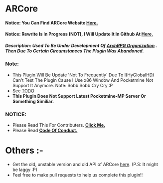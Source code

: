 # ARCore
#### Notice: You Can Find ARCore Website [__Here.__](https://backtoaction.github.io/ARCore/) 
#### Notice: Rewrite Is In Progress (NOT), I Will Update It In Github At [Here.](https://github.com/BackToAction/ARCore/tree/rewrite-arch-2)
##### Description: Used To Be Under Development Of [ArchRPG Organization](https://github.com/ArchRPG/) . Then Due To Certain Circumstances The Plugin Was Abandoned.


### Note:
- This Plugin Will Be Update 'Not To Frequently' Due To I(HyGlobalHD) Can't Test The Plugin Cause I Use x86 Window And Pocketmine Not Support It Anymore. Note: Sobb Sobb Cry Cry :P
- See [TODO](https://github.com/BackToAction/ARCore/blob/master/TODO.md)
- **This Plugin Does Not Support Latest Pocketmine-MP Server Or Something Similiar.**

### NOTICE:
- Please Read This For Contributers. [__Click Me.__](https://github.com/BackToAction/ARCore/blob/master/CONTRIBUTING.md)
- Please Read [__Code Of Conduct.__](https://github.com/BackToAction/ARCore/blob/master/CODE_OF_CONDUCT.md)

# Others :-
- Get the old, unstable version and old API of ARCore [here](https://github.com/ArchRPG/ArchCoreSystem/tree/Old-Core). (P.S: It might be laggy :P)
- Feel free to make pull requests to help us complete this plugin!!

